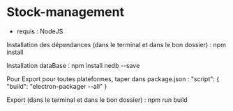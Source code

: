 # Stock-management

- requis : NodeJS

Installation des dépendances (dans le terminal et dans le bon dossier) : npm install

Installation dataBase : npm install nedb --save

Pour Export pour toutes plateformes, taper dans package.json : 
	"script": {
		"build": "electron-packager --all"
	}
	
Export (dans le terminal et dans le bon dossier) : npm run build